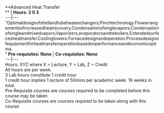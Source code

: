 **Advanced Heat Transfer  
** | **Hours: 3 0 3**  
---|---  
“Optimaldesignofshellandtubeheatexchangers;Pinchtechnology.Flowarrangementsofincreasedheatrecovery.Condensationofsinglevapors;Condensationofsingleandmixedvapors;Vaporizers,evaporatorsandreboilers.Extendedsurfacesheattransfer.Coolingtowers.Furnacedesignandoperation.Processdesignofequipmentforheattransferoperationbasedonperformanceandeconomicoptima.  
” 
**Pre-requisites: None** | **Co-requisites: None**  
---|---  
Hours: XYZ where X = Lecture, Y = Lab, Z = Credit  
All hours are per week.  
3 Lab hours constitute 1 credit hour  
1 credit hour implies 1 lecture of 50mins per academic week. 16 weeks in total.  
Pre-Requisite courses are courses required to be completed before this course may be taken  
Co-Requisite courses are courses required to be taken along with this course
